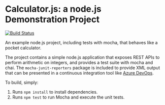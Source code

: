 Calculator.js: a node.js Demonstration Project
==============================================

[![Build Status](https://dev.azure.com/theskillscloud/calculator/_apis/build/status/jzth.calculator?branchName=master)](https://dev.azure.com/theskillscloud/calculator/_build/latest?definitionId=6&branchName=master)


An example node.js project, including tests with mocha, that behaves like
a pocket calculator.

The project contains a simple node.js application that exposes REST APIs
to perform arithmetic on integers, and provides a test suite with mocha
and chai.  The `mocha-junit-reporters` package is included to provide XML
output that can be presented in a continuous integration tool like
[Azure DevOps](https://azure.com/devops).

To build, simply:

1. Runs `npm install` to install dependencies.
2. Runs `npm test` to run Mocha and execute the unit tests.

